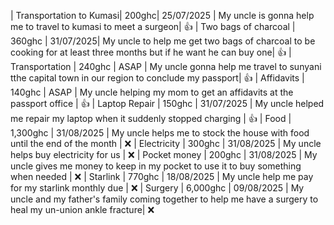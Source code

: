 | Transportation to Kumasi| 200ghc| 25/07/2025 | My uncle is gonna help me to travel to kumasi to meet a surgeon| :thumbsup:
| Two bags of charcoal | 360ghc | 31/07/2025| My uncle to help me get two bags of charcoal to be cooking for at least three months but if he want he can buy one| :thumbsup:
| Transportation  | 240ghc   | ASAP       | My uncle gonna help me travel to sunyani tthe capital town in our region to conclude my passport| :thumbsup:
| Affidavits      | 140ghc   | ASAP       | My uncle helping my mom to get an affidavits at the passport office | :thumbsup:
| Laptop Repair   | 150ghc   | 31/07/2025 | My uncle helped me repair my laptop when it suddenly stopped charging | :thumbsup:
| Food            | 1,300ghc | 31/08/2025 | My uncle helps me to stock the house with food until the end of the month | :x:
| Electricity     | 300ghc | 31/08/2025   | My uncle helps buy electricity for us | :x: 
| Pocket money    | 200ghc | 31/08/2025   | My uncle gives me money to keep in my pocket to use it to buy something when needed | :x:
| Starlink        | 770ghc | 18/08/2025   | My uncle help me pay for my starlink monthly due | :x:
| Surgery         | 6,000ghc | 09/08/2025 | My uncle and my father's family coming together to help me have a surgery to heal my un-union ankle fracture| :x:
